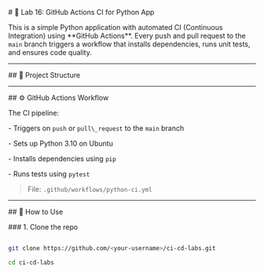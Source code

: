 \# 🧪 Lab 16: GitHub Actions CI for Python App



This is a simple Python application with automated CI (Continuous Integration) using \*\*GitHub Actions\*\*. Every push and pull request to the `main` branch triggers a workflow that installs dependencies, runs unit tests, and ensures code quality.



---



\## 📁 Project Structure





---



\## ⚙️ GitHub Actions Workflow



The CI pipeline:



\- Triggers on `push` or `pull\_request` to the `main` branch

\- Sets up Python 3.10 on Ubuntu

\- Installs dependencies using `pip`

\- Runs tests using `pytest`



> File: `.github/workflows/python-ci.yml`



---



\## 🚀 How to Use



\### 1. Clone the repo



```bash

git clone https://github.com/<your-username>/ci-cd-labs.git

cd ci-cd-labs




